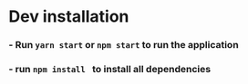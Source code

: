# Dev installation

### - Run `yarn start` or `npm start` to run the application

### - run `npm install ` to install all dependencies
